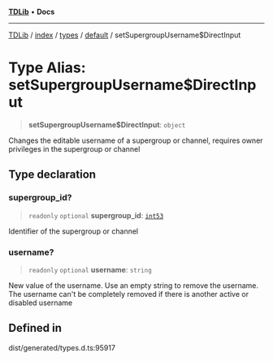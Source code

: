 [**TDLib**](../../../../../../README.md) • **Docs**

***

[TDLib](../../../../../../modules.md) / [index](../../../../../README.md) / [types](../../../README.md) / [default](../README.md) / setSupergroupUsername$DirectInput

# Type Alias: setSupergroupUsername$DirectInput

> **setSupergroupUsername$DirectInput**: `object`

Changes the editable username of a supergroup or channel, requires owner privileges in the supergroup or channel

## Type declaration

### supergroup\_id?

> `readonly` `optional` **supergroup\_id**: [`int53`](int53-1.md)

Identifier of the supergroup or channel

### username?

> `readonly` `optional` **username**: `string`

New value of the username. Use an empty string to remove the username. The username can't be completely removed if there is another active or disabled username

## Defined in

dist/generated/types.d.ts:95917

